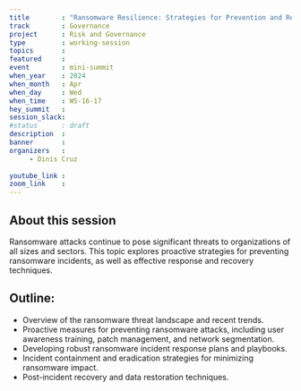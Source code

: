 ```yaml
---
title        : "Ransomware Resilience: Strategies for Prevention and Recovery(panel)"
track        : Governance
project      : Risk and Governance
type         : working-session
topics       : 
featured     :
event        : mini-summit
when_year    : 2024
when_month   : Apr
when_day     : Wed
when_time    : WS-16-17
hey_summit   : 
session_slack:
#status      : draft
description  :
banner       : 
organizers   :
     - Dinis Cruz
    
youtube_link : 
zoom_link    : 
---
```


## About this session
Ransomware attacks continue to pose significant threats to organizations of all sizes and sectors. This topic explores proactive strategies for preventing ransomware incidents, as well as effective response and recovery techniques.

## Outline:
- Overview of the ransomware threat landscape and recent trends.
- Proactive measures for preventing ransomware attacks, including user awareness training, patch management, and network segmentation.
- Developing robust ransomware incident response plans and playbooks.
- Incident containment and eradication strategies for minimizing ransomware impact.
- Post-incident recovery and data restoration techniques.
